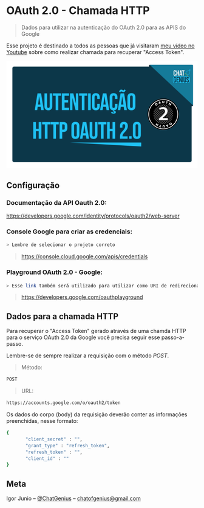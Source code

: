 # OAuth 2.0 - Chamada HTTP

> Dados para utilizar na autenticação do OAuth 2.0 para as APIS do Google

Esse projeto é destinado a todos as pessoas que já visitaram [meu vídeo no Youtube](https://youtu.be/Cwwd9iiMeQo) sobre como realizar chamada para recuperar "Access Token".

![](miniatura-video.png)

## Configuração

### Documentação da API Oauth 2.0:

https://developers.google.com/identity/protocols/oauth2/web-server

### Console Google para criar as credenciais: 

```sh
> Lembre de selecionar o projeto correto
```

> https://console.cloud.google.com/apis/credentials

### Playground OAuth 2.0 - Google: 

```sh
> Esse link também será utilizado para utilizar como URI de redirecionamento na tela de consentimento
```

> https://developers.google.com/oauthplayground

## Dados para a chamada HTTP

Para recuperar o "Access Token" gerado através de uma chamda HTTP para o serviço OAuth 2.0 da Google você precisa seguir esse passo-a-passo.

Lembre-se de sempre realizar a requisição com o método _POST_.

> Método:
```sh
POST
```

> URL:
```sh
https://accounts.google.com/o/oauth2/token
```

Os dados do corpo (body) da requisição deverão conter as informações preenchidas, nesse formato:

```sh
{
       "client_secret" : "",
       "grant_type" : "refresh_token",
       "refresh_token" : "",
       "client_id" : ""
}
```

## Meta

Igor Junio – [@ChatGenius](https://www.flowcode.com/page/chatgenius) – chatofgenius@gmail.com

[oauth20-documentation]: https://developers.google.com/identity/protocols/oauth2/web-server
[console-google]: https://console.cloud.google.com/apis/credentials
[google-playground]: https://developers.google.com/oauthplayground
[chatgenius]: https://www.flowcode.com/page/chatgenius
